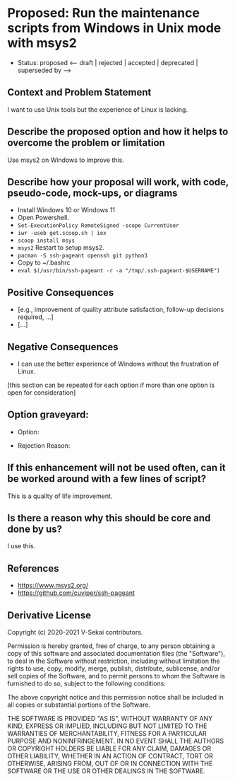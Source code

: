 # Proposed: Run the maintenance scripts from Windows in Unix mode with msys2

- Status: proposed <-- draft | rejected | accepted | deprecated | superseded by -->

## Context and Problem Statement

I want to use Unix tools but the experience of Linux is lacking.

## Describe the proposed option and how it helps to overcome the problem or limitation

Use msys2 on Windows to improve this.

## Describe how your proposal will work, with code, pseudo-code, mock-ups, or diagrams

- Install Windows 10 or Windows 11
- Open Powershell.
- `Set-ExecutionPolicy RemoteSigned -scope CurrentUser`
- `iwr -useb get.scoop.sh | iex`
- `scoop install msys`
- `msys2` Restart to setup msys2.
- `pacman -S ssh-pageant openssh git python3`
- Copy to ~/.bashrc
- `eval $(/usr/bin/ssh-pageant -r -a "/tmp/.ssh-pageant-$USERNAME")`

## Positive Consequences <!-- optional -->

- [e.g., improvement of quality attribute satisfaction, follow-up decisions required, …]
- […]

## Negative Consequences <!-- optional -->

- I can use the better experience of Windows without the frustration of Linux.

[this section can be repeated for each option if more than one option is open for consideration]

## Option graveyard: <!-- same as above -->

- Option:
<!-- [List the proposed options no longer open for consideration.] -->
- Rejection Reason:
<!-- [List the reasons for the rejection: (the Bad traits)] -->

## If this enhancement will not be used often, can it be worked around with a few lines of script?

This is a quality of life improvement.

## Is there a reason why this should be core and done by us?

I use this.

## References <!-- optional -->

- https://www.msys2.org/
- https://github.com/cuviper/ssh-pageant

## Derivative License

Copyright (c) 2020-2021 V-Sekai contributors.

Permission is hereby granted, free of charge, to any person obtaining a copy
of this software and associated documentation files (the "Software"), to deal
in the Software without restriction, including without limitation the rights
to use, copy, modify, merge, publish, distribute, sublicense, and/or sell
copies of the Software, and to permit persons to whom the Software is
furnished to do so, subject to the following conditions:

The above copyright notice and this permission notice shall be included in all
copies or substantial portions of the Software.

THE SOFTWARE IS PROVIDED "AS IS", WITHOUT WARRANTY OF ANY KIND, EXPRESS OR
IMPLIED, INCLUDING BUT NOT LIMITED TO THE WARRANTIES OF MERCHANTABILITY,
FITNESS FOR A PARTICULAR PURPOSE AND NONINFRINGEMENT. IN NO EVENT SHALL THE
AUTHORS OR COPYRIGHT HOLDERS BE LIABLE FOR ANY CLAIM, DAMAGES OR OTHER
LIABILITY, WHETHER IN AN ACTION OF CONTRACT, TORT OR OTHERWISE, ARISING FROM,
OUT OF OR IN CONNECTION WITH THE SOFTWARE OR THE USE OR OTHER DEALINGS IN THE
SOFTWARE.
